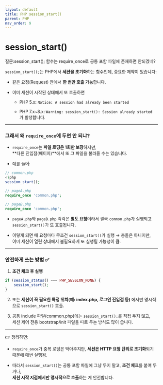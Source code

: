 ```yaml
---
layout: default
title: PHP session_start()
parent: PHP
nav_order: 9
---
```



# session_start()

질문:session_start(); 함수는 require_once로 공통 포함 파일에 존재하면 안되겠네?

`session_start();`는 PHP에서 **세션을 초기화**하는 함수인데, 중요한 제약이 있습니다:

- 같은 요청(Request) 안에서 **한 번만 호출 가능**합니다.
    
- 이미 세션이 시작된 상태에서 또 호출하면
    
    - PHP 5.x: `Notice: A session had already been started`
        
    - PHP 7.x~8.x: `Warning: session_start(): Session already started`  
        가 발생합니다.
        

---

### 그래서 왜 `require_once`에 두면 안 되냐?

- `require_once`는 **파일 로딩은 1회만 보장**하지만,  
    **다른 진입점(페이지)**에서 또 그 파일을 불러올 수는 있습니다.
    
- 예를 들어:
```php
// common.php
<?php
session_start();

```

```php
// pageA.php
require_once 'common.php';

// pageB.php
require_once 'common.php';

```

- `pageA.php`와 `pageB.php` 각각은 **별도 요청**이라서 결국 `common.php`가 실행되고 `session_start()`가 또 호출됩니다.
    
- 이렇게 되면 매 요청마다 무조건 `session_start()`가 실행 → 충돌은 아니지만,  
    이미 세션이 열린 상태에서 불필요하게 또 실행될 가능성이 큼.
    

---

### 안전하게 쓰는 방법 ✅

1. **조건 체크 후 실행**
```php
if (session_status() === PHP_SESSION_NONE) {
    session_start();
}
```

2. 또는 **세션이 꼭 필요한 특정 위치(예: index.php, 로그인 진입점 등)** 에서만 명시적으로 `session_start()` 호출.
    
3. 공통 include 파일(common.php)에는 `session_start();`를 직접 두지 않고,  
    세션 제어 전용 bootstrap/init 파일을 따로 두는 방식도 많이 씁니다.
    

---

👉 정리하면:

- `require_once`가 중복 로딩은 막아주지만, **세션은 HTTP 요청 단위로 초기화**되기 때문에 매번 실행됨.
    
- 따라서 `session_start()`는 공통 포함 파일에 그냥 두지 말고, **조건 체크**를 붙여 두거나,  
    **세션 시작 지점에서만 명시적으로 호출**하는 게 안전합니다.